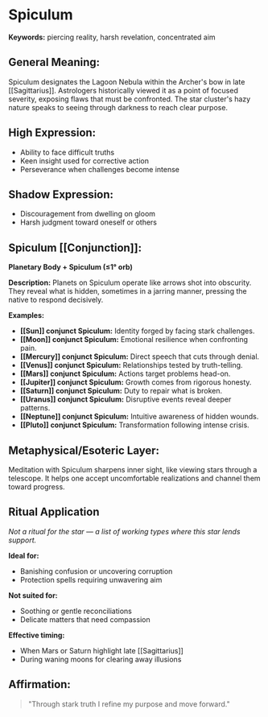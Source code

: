 # Spiculum


**Keywords:** piercing reality, harsh revelation, concentrated aim

## General Meaning:
Spiculum designates the Lagoon Nebula within the Archer's bow in late [[Sagittarius]]. Astrologers historically viewed it as a point of focused severity, exposing flaws that must be confronted. The star cluster's hazy nature speaks to seeing through darkness to reach clear purpose.

## High Expression:
- Ability to face difficult truths
- Keen insight used for corrective action
- Perseverance when challenges become intense

## Shadow Expression:
- Discouragement from dwelling on gloom
- Harsh judgment toward oneself or others

## Spiculum [[Conjunction]]:

**Planetary Body + Spiculum (≤1° orb)**

**Description:**
Planets on Spiculum operate like arrows shot into obscurity. They reveal what is hidden, sometimes in a jarring manner, pressing the native to respond decisively.

**Examples:**
- **[[Sun]] conjunct Spiculum:** Identity forged by facing stark challenges.
- **[[Moon]] conjunct Spiculum:** Emotional resilience when confronting pain.
- **[[Mercury]] conjunct Spiculum:** Direct speech that cuts through denial.
- **[[Venus]] conjunct Spiculum:** Relationships tested by truth-telling.
- **[[Mars]] conjunct Spiculum:** Actions target problems head-on.
- **[[Jupiter]] conjunct Spiculum:** Growth comes from rigorous honesty.
- **[[Saturn]] conjunct Spiculum:** Duty to repair what is broken.
- **[[Uranus]] conjunct Spiculum:** Disruptive events reveal deeper patterns.
- **[[Neptune]] conjunct Spiculum:** Intuitive awareness of hidden wounds.
- **[[Pluto]] conjunct Spiculum:** Transformation following intense crisis.

## Metaphysical/Esoteric Layer:
Meditation with Spiculum sharpens inner sight, like viewing stars through a telescope. It helps one accept uncomfortable realizations and channel them toward progress.

## Ritual Application
*Not a ritual for the star — a list of working types where this star lends support.*

**Ideal for:**
- Banishing confusion or uncovering corruption
- Protection spells requiring unwavering aim

**Not suited for:**
- Soothing or gentle reconciliations
- Delicate matters that need compassion

**Effective timing:**
- When Mars or Saturn highlight late [[Sagittarius]]
- During waning moons for clearing away illusions

## Affirmation:

> "Through stark truth I refine my purpose and move forward." 

